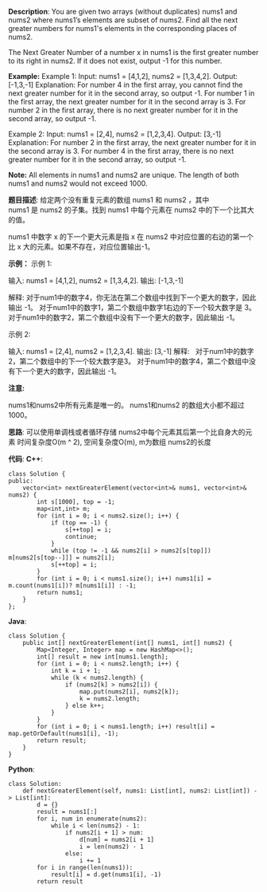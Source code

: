__Description__:
You are given two arrays (without duplicates) nums1 and nums2 where nums1’s elements are subset of nums2. Find all the next greater numbers for nums1's elements in the corresponding places of nums2.

The Next Greater Number of a number x in nums1 is the first greater number to its right in nums2. If it does not exist, output -1 for this number.

__Example:__
Example 1:
Input: nums1 = [4,1,2], nums2 = [1,3,4,2].
Output: [-1,3,-1]
Explanation:
    For number 4 in the first array, you cannot find the next greater number for it in the second array, so output -1.
    For number 1 in the first array, the next greater number for it in the second array is 3.
    For number 2 in the first array, there is no next greater number for it in the second array, so output -1.

Example 2:
Input: nums1 = [2,4], nums2 = [1,2,3,4].
Output: [3,-1]
Explanation:
    For number 2 in the first array, the next greater number for it in the second array is 3.
    For number 4 in the first array, there is no next greater number for it in the second array, so output -1.

__Note:__
All elements in nums1 and nums2 are unique.
The length of both nums1 and nums2 would not exceed 1000.

__题目描述__:
给定两个没有重复元素的数组 nums1 和 nums2 ，其中nums1 是 nums2 的子集。找到 nums1 中每个元素在 nums2 中的下一个比其大的值。

nums1 中数字 x 的下一个更大元素是指 x 在 nums2 中对应位置的右边的第一个比 x 大的元素。如果不存在，对应位置输出-1。

__示例：__
示例 1:

输入: nums1 = [4,1,2], nums2 = [1,3,4,2].
输出: [-1,3,-1]

解释:
    对于num1中的数字4，你无法在第二个数组中找到下一个更大的数字，因此输出 -1。
    对于num1中的数字1，第二个数组中数字1右边的下一个较大数字是 3。
    对于num1中的数字2，第二个数组中没有下一个更大的数字，因此输出 -1。

示例 2:

输入: nums1 = [2,4], nums2 = [1,2,3,4].
输出: [3,-1]
解释:
    对于num1中的数字2，第二个数组中的下一个较大数字是3。
    对于num1中的数字4，第二个数组中没有下一个更大的数字，因此输出 -1。

__注意:__

nums1和nums2中所有元素是唯一的。
nums1和nums2 的数组大小都不超过1000。

__思路__:
可以使用单调栈或者循环存储 nums2中每个元素其后第一个比自身大的元素
时间复杂度O(m ^ 2), 空间复杂度O(m), m为数组 nums2的长度

__代码__:
__C++__:
```
class Solution {
public:
    vector<int> nextGreaterElement(vector<int>& nums1, vector<int>& nums2) {
        int s[1000], top = -1;
        map<int,int> m;
        for (int i = 0; i < nums2.size(); i++) {
            if (top == -1) {
                s[++top] = i;
                continue;
            }
            while (top != -1 && nums2[i] > nums2[s[top]]) m[nums2[s[top--]]] = nums2[i];
            s[++top] = i;
        }
        for (int i = 0; i < nums1.size(); i++) nums1[i] = m.count(nums1[i])? m[nums1[i]] : -1;
        return nums1;
    }
};
```

__Java__:
```
class Solution {
    public int[] nextGreaterElement(int[] nums1, int[] nums2) {
        Map<Integer, Integer> map = new HashMap<>();
        int[] result = new int[nums1.length];
        for (int i = 0; i < nums2.length; i++) {
            int k = i + 1;
            while (k < nums2.length) {
                if (nums2[k] > nums2[i]) {
                    map.put(nums2[i], nums2[k]);
                    k = nums2.length;
                } else k++;
            }
        }
        for (int i = 0; i < nums1.length; i++) result[i] = map.getOrDefault(nums1[i], -1);
        return result;
    }
}
```

__Python__:
```
class Solution:
    def nextGreaterElement(self, nums1: List[int], nums2: List[int]) -> List[int]:
        d = {}
        result = nums1[:]
        for i, num in enumerate(nums2):
            while i < len(nums2) - 1:
                if nums2[i + 1] > num:
                    d[num] = nums2[i + 1]
                    i = len(nums2) - 1
                else:
                    i += 1
        for i in range(len(nums1)):
            result[i] = d.get(nums1[i], -1)
        return result
```
